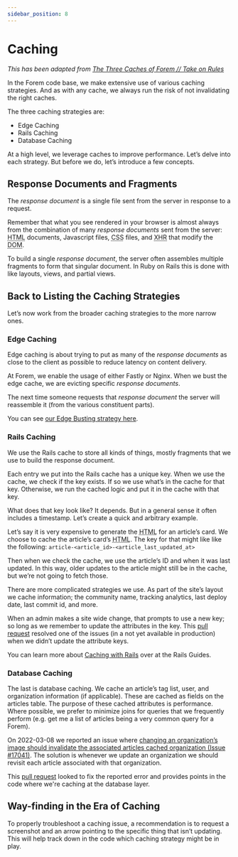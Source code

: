 ```yaml
---
sidebar_position: 8
---
```


# Caching

_This has been adapted from [The Three Caches of Forem // Take on Rules](https://takeonrules.com/2022/03/29/the-three-caches-of-forem/)_


In the Forem code base, we make extensive use of various caching strategies. And as with any cache, we always run the risk of not invalidating the right caches.

The three caching strategies are:

- Edge Caching
- Rails Caching
- Database Caching

At a high level, we leverage caches to improve performance. Let’s delve into each strategy. But before we do, let’s introduce a few concepts.

## Response Documents and Fragments

The <dfn>response document</dfn> is a single file sent from the server in response to a request.

Remember that what you see rendered in your browser is almost always from the combination of many _response documents_ sent from the server: <abbr title="Hypertext Markup Language">HTML</abbr> documents, Javascript files, <abbr title="Cascading Stylesheet">CSS</abbr> files, and <abbr title="XMLHttpRequest">XHR</abbr> that modify the <abbr title="Document Object Model">DOM</abbr>.

To build a single _response document_, the server often assembles multiple fragments to form that singular document. In Ruby on Rails this is done with like layouts, views, and partial views.

## Back to Listing the Caching Strategies

Let’s now work from the broader caching strategies to the more narrow ones.

### Edge Caching

Edge caching is about trying to put as many of the _response documents_ as close to the client as possible to reduce latency on content delivery.

At Forem, we enable the usage of either Fastly or Nginx. When we bust the edge cache, we are evicting specific _response documents_.

The next time someone requests that _response document_ the server will reassemble it (from the various constituent parts).

You can see [our Edge Busting strategy here](https://github.com/forem/forem/blob/3ddda918cb40f8bfb7fa8ad7dae5736717872bc8/app/services/edge_cache/bust.rb).

### Rails Caching

We use the Rails cache to store all kinds of things, mostly fragments that we use to build the response document.

Each entry we put into the Rails cache has a unique key. When we use the cache, we check if the key exists. If so we use what’s in the cache for that key. Otherwise, we run the cached logic and put it in the cache with that key.

What does that key look like? It depends. But in a general sense it often includes a timestamp. Let’s create a quick and arbitrary example.

Let’s say it is very expensive to generate the <abbr title="Hypertext Markup Language">HTML</abbr> for an article’s card. We choose to cache the article’s card’s <abbr title="Hypertext Markup Language">HTML</abbr>. The key for that might like like the following: `article-<article_id>-<article_last_updated_at>`

Then when we check the cache, we use the article’s ID and when it was last updated. In this way, older updates to the article might still be in the cache, but we’re not going to fetch those.

There are more complicated strategies we use. As part of the site’s layout we cache information; the community name, tracking analytics, last deploy date, last commit id, and more.

When an admin makes a site wide change, that prompts to use a new key; so long as we remember to update the attributes in the key. This [pull request](https://github.com/forem/forem/pull/17040) resolved one of the issues (in a not yet available in production) when we didn’t update the attribute keys.

You can learn more about [Caching with Rails](https://guides.rubyonrails.org/caching_with_rails.html) over at the Rails Guides.

### Database Caching

The last is database caching. We cache an article’s tag list, user, and organization information (if applicable). These are cached as fields on the articles table. The purpose of these cached attributes is performance. Where possible, we prefer to minimize joins for queries that we frequently perform (e.g. get me a list of articles being a very common query for a Forem).

On <time datetime="2022-03-28">2022-03-08</time> we reported an issue where [changing an organization’s image should invalidate the associated articles cached organization (Issue #17041)](https://github.com/forem/forem/issues/17041). The solution is whenever we update an organization we should revisit each article associated with that organization.

This [pull request](https://github.com/forem/forem/pull/17052) looked to fix the reported error and provides points in the code where we're caching at the database layer.

## Way-finding in the Era of Caching

To properly troubleshoot a caching issue, a recommendation is to request a screenshot and an arrow pointing to the specific thing that isn’t updating. This will help track down in the code which caching strategy might be in play.